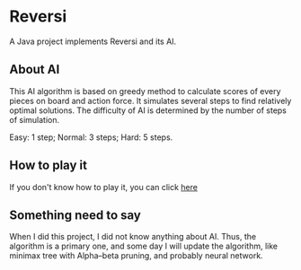 # Reversi

A Java project implements Reversi and its AI. 

## About AI

This AI algorithm is based on greedy method to calculate scores of every pieces on board and action force. It simulates several steps to find relatively optimal solutions. The difficulty of AI is determined by the number of steps of simulation.

Easy: 1 step; Normal: 3 steps; Hard: 5 steps.

## How to play it

If you don't know how to play it, you can click [here](https://en.wikipedia.org/wiki/Reversi)

## Something need to say

When I did this project, I did not know anything about AI. Thus, the algorithm is a primary one, and some day I will update the algorithm, like minimax tree with Alpha–beta pruning, and probably neural network.
